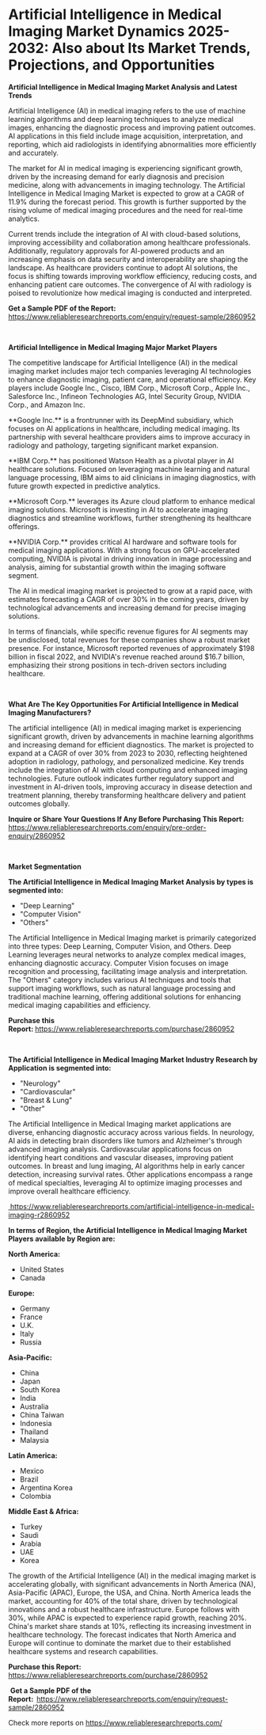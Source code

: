 <p><h1>Artificial Intelligence in Medical Imaging Market Dynamics 2025-2032: Also about Its Market Trends, Projections, and Opportunities</h1></p><p><strong>Artificial Intelligence in Medical Imaging Market Analysis and Latest Trends</strong></p>
<p><p>Artificial Intelligence (AI) in medical imaging refers to the use of machine learning algorithms and deep learning techniques to analyze medical images, enhancing the diagnostic process and improving patient outcomes. AI applications in this field include image acquisition, interpretation, and reporting, which aid radiologists in identifying abnormalities more efficiently and accurately.</p><p>The market for AI in medical imaging is experiencing significant growth, driven by the increasing demand for early diagnosis and precision medicine, along with advancements in imaging technology. The Artificial Intelligence in Medical Imaging Market is expected to grow at a CAGR of 11.9% during the forecast period. This growth is further supported by the rising volume of medical imaging procedures and the need for real-time analytics. </p><p>Current trends include the integration of AI with cloud-based solutions, improving accessibility and collaboration among healthcare professionals. Additionally, regulatory approvals for AI-powered products and an increasing emphasis on data security and interoperability are shaping the landscape. As healthcare providers continue to adopt AI solutions, the focus is shifting towards improving workflow efficiency, reducing costs, and enhancing patient care outcomes. The convergence of AI with radiology is poised to revolutionize how medical imaging is conducted and interpreted.</p></p>
<p><strong>Get a Sample PDF of the Report:&nbsp;</strong> <a href="https://www.reliableresearchreports.com/enquiry/request-sample/2860952?utm_campaign=3207&utm_medium=2&utm_source=Github&utm_content=ia&utm_term=12032025&utm_id=artificial-intelligence-in-medical-imaging">https://www.reliableresearchreports.com/enquiry/request-sample/2860952</a></p>
<p>&nbsp;</p>
<p><strong>Artificial Intelligence in Medical Imaging Major Market Players</strong></p>
<p><p>The competitive landscape for Artificial Intelligence (AI) in the medical imaging market includes major tech companies leveraging AI technologies to enhance diagnostic imaging, patient care, and operational efficiency. Key players include Google Inc., Cisco, IBM Corp., Microsoft Corp., Apple Inc., Salesforce Inc., Infineon Technologies AG, Intel Security Group, NVIDIA Corp., and Amazon Inc.</p><p>**Google Inc.** is a frontrunner with its DeepMind subsidiary, which focuses on AI applications in healthcare, including medical imaging. Its partnership with several healthcare providers aims to improve accuracy in radiology and pathology, targeting significant market expansion.</p><p>**IBM Corp.** has positioned Watson Health as a pivotal player in AI healthcare solutions. Focused on leveraging machine learning and natural language processing, IBM aims to aid clinicians in imaging diagnostics, with future growth expected in predictive analytics.</p><p>**Microsoft Corp.** leverages its Azure cloud platform to enhance medical imaging solutions. Microsoft is investing in AI to accelerate imaging diagnostics and streamline workflows, further strengthening its healthcare offerings.</p><p>**NVIDIA Corp.** provides critical AI hardware and software tools for medical imaging applications. With a strong focus on GPU-accelerated computing, NVIDIA is pivotal in driving innovation in image processing and analysis, aiming for substantial growth within the imaging software segment.</p><p>The AI in medical imaging market is projected to grow at a rapid pace, with estimates forecasting a CAGR of over 30% in the coming years, driven by technological advancements and increasing demand for precise imaging solutions. </p><p>In terms of financials, while specific revenue figures for AI segments may be undisclosed, total revenues for these companies show a robust market presence. For instance, Microsoft reported revenues of approximately $198 billion in fiscal 2022, and NVIDIA's revenue reached around $16.7 billion, emphasizing their strong positions in tech-driven sectors including healthcare.</p></p>
<p>&nbsp;</p>
<p><strong>What Are The Key Opportunities For Artificial Intelligence in Medical Imaging Manufacturers?</strong></p>
<p><p>The artificial intelligence (AI) in medical imaging market is experiencing significant growth, driven by advancements in machine learning algorithms and increasing demand for efficient diagnostics. The market is projected to expand at a CAGR of over 30% from 2023 to 2030, reflecting heightened adoption in radiology, pathology, and personalized medicine. Key trends include the integration of AI with cloud computing and enhanced imaging technologies. Future outlook indicates further regulatory support and investment in AI-driven tools, improving accuracy in disease detection and treatment planning, thereby transforming healthcare delivery and patient outcomes globally.</p></p>
<p><strong>Inquire or Share Your Questions If Any Before Purchasing This Report:</strong> <a href="https://www.reliableresearchreports.com/enquiry/pre-order-enquiry/2860952?utm_campaign=3207&utm_medium=2&utm_source=Github&utm_content=ia&utm_term=12032025&utm_id=artificial-intelligence-in-medical-imaging">https://www.reliableresearchreports.com/enquiry/pre-order-enquiry/2860952</a></p>
<p>&nbsp;</p>
<p><strong>Market Segmentation</strong></p>
<p><strong>The Artificial Intelligence in Medical Imaging Market Analysis by types is segmented into:</strong></p>
<p><ul><li>"Deep Learning"</li><li>"Computer Vision"</li><li>"Others"</li></ul></p>
<p><p>The Artificial Intelligence in Medical Imaging market is primarily categorized into three types: Deep Learning, Computer Vision, and Others. Deep Learning leverages neural networks to analyze complex medical images, enhancing diagnostic accuracy. Computer Vision focuses on image recognition and processing, facilitating image analysis and interpretation. The "Others" category includes various AI techniques and tools that support imaging workflows, such as natural language processing and traditional machine learning, offering additional solutions for enhancing medical imaging capabilities and efficiency.</p></p>
<p><strong>Purchase this Report:&nbsp;</strong><a href="https://www.reliableresearchreports.com/purchase/2860952?utm_campaign=3207&utm_medium=2&utm_source=Github&utm_content=ia&utm_term=12032025&utm_id=artificial-intelligence-in-medical-imaging">https://www.reliableresearchreports.com/purchase/2860952</a></p>
<p>&nbsp;</p>
<p><strong>The Artificial Intelligence in Medical Imaging Market Industry Research by Application is segmented into:</strong></p>
<p><ul><li>"Neurology"</li><li>"Cardiovascular"</li><li>"Breast & Lung"</li><li>"Other"</li></ul></p>
<p><p>The Artificial Intelligence in Medical Imaging market applications are diverse, enhancing diagnostic accuracy across various fields. In neurology, AI aids in detecting brain disorders like tumors and Alzheimer's through advanced imaging analysis. Cardiovascular applications focus on identifying heart conditions and vascular diseases, improving patient outcomes. In breast and lung imaging, AI algorithms help in early cancer detection, increasing survival rates. Other applications encompass a range of medical specialties, leveraging AI to optimize imaging processes and improve overall healthcare efficiency.</p></p>
<p><a href="https://www.reliableresearchreports.com/artificial-intelligence-in-medical-imaging-r2860952?utm_campaign=3207&utm_medium=2&utm_source=Github&utm_content=ia&utm_term=12032025&utm_id=artificial-intelligence-in-medical-imaging">&nbsp;https://www.reliableresearchreports.com/artificial-intelligence-in-medical-imaging-r2860952</a></p>
<p><strong>In terms of Region, the Artificial Intelligence in Medical Imaging Market Players available by Region are:</strong></p>
<p>
    <p> <strong> North America: </strong>
        <ul>
            <li>United States</li>
            <li>Canada</li>
        </ul>
        </p> 
    <p> <strong> Europe: </strong>
        <ul>
            <li>Germany</li>
            <li>France</li>
            <li>U.K.</li>
            <li>Italy</li>
            <li>Russia</li>
        </ul>
        </p> 
    <p> <strong> Asia-Pacific: </strong>
        <ul>
            <li>China</li>
            <li>Japan</li>
            <li>South Korea</li>
            <li>India</li>
            <li>Australia</li>
            <li>China Taiwan</li>
            <li>Indonesia</li>
            <li>Thailand</li>
            <li>Malaysia</li>
        </ul>
        </p> 
    <p> <strong> Latin America: </strong>
        <ul>
            <li>Mexico</li>
            <li>Brazil</li>
            <li>Argentina Korea</li>
            <li>Colombia</li>
        </ul>
        </p> 
    <p> <strong> Middle East & Africa: </strong>
        <ul>
            <li>Turkey</li>
            <li>Saudi</li>
            <li>Arabia</li>
            <li>UAE</li>
            <li>Korea</li>
        </ul>
    </p>
    </p>
<p><p>The growth of the Artificial Intelligence (AI) in the medical imaging market is accelerating globally, with significant advancements in North America (NA), Asia-Pacific (APAC), Europe, the USA, and China. North America leads the market, accounting for 40% of the total share, driven by technological innovations and a robust healthcare infrastructure. Europe follows with 30%, while APAC is expected to experience rapid growth, reaching 20%. China's market share stands at 10%, reflecting its increasing investment in healthcare technology. The forecast indicates that North America and Europe will continue to dominate the market due to their established healthcare systems and research capabilities.</p></p>
<p><strong>Purchase this Report: </strong><a href="https://www.reliableresearchreports.com/purchase/2860952?utm_campaign=3207&utm_medium=2&utm_source=Github&utm_content=ia&utm_term=12032025&utm_id=artificial-intelligence-in-medical-imaging">https://www.reliableresearchreports.com/purchase/2860952</a></p>
<p>&nbsp;<strong>Get a Sample PDF of the Report:&nbsp;&nbsp;</strong><a href="https://www.reliableresearchreports.com/enquiry/request-sample/2860952?utm_campaign=3207&utm_medium=2&utm_source=Github&utm_content=ia&utm_term=12032025&utm_id=artificial-intelligence-in-medical-imaging">https://www.reliableresearchreports.com/enquiry/request-sample/2860952</a></p>
<p><strong></strong></p>
<p>Check more reports on <a href="https://www.reliableresearchreports.com/?utm_campaign=3207&utm_medium=2&utm_source=Github&utm_content=ia&utm_term=12032025&utm_id=artificial-intelligence-in-medical-imaging">https://www.reliableresearchreports.com/</a></p>